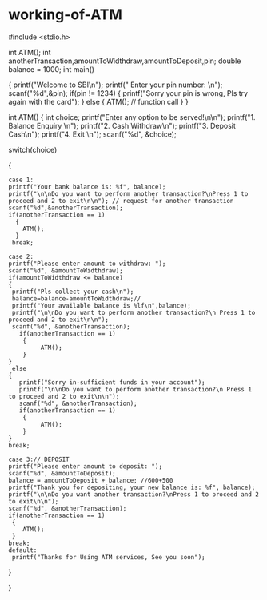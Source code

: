 # working-of-ATM
#include <stdio.h>

int ATM();
int anotherTransaction,amountToWidthdraw,amountToDeposit,pin;
double balance = 1000;
int  main()

{
  printf("Welcome to SBI\n");
  printf(" Enter your pin number: \n");
  scanf("%d",&pin);
    if(pin != 1234)
   {
       printf("Sorry your pin is wrong, Pls try again with the card");
   }
   else
    {
      ATM();     // function call
    }
}

int ATM()
{
  int choice;
  printf("Enter any option to be served!\n\n");
  printf("1. Balance Enquiry \n");
  printf("2. Cash Withdraw\n");
  printf("3. Deposit Cash\n");
  printf("4. Exit \n");
  scanf("%d",  &choice);

  switch(choice)

  {

    case 1: 
    printf("Your bank balance is: %f", balance);
    printf("\n\nDo you want to perform another transaction?\nPress 1 to proceed and 2 to exit\n\n"); // request for another transaction
    scanf("%d",&anotherTransaction);
    if(anotherTransaction == 1)
      {
        ATM();
      }
     break;

    case 2:
    printf("Please enter amount to withdraw: ");
    scanf("%d", &amountToWidthdraw);
    if(amountToWidthdraw <= balance) 
    {
     printf("Pls collect your cash\n");
     balance=balance-amountToWidthdraw;//
     printf("Your available balance is %lf\n",balance);
     printf("\n\nDo you want to perform another transaction?\n Press 1 to proceed and 2 to exit\n\n");
     scanf("%d", &anotherTransaction);
       if(anotherTransaction == 1)
        {
             ATM();  
        }
    }
     else
    {
       printf("Sorry in-sufficient funds in your account");
       printf("\n\nDo you want to perform another transaction?\n Press 1 to proceed and 2 to exit\n\n");
       scanf("%d", &anotherTransaction);
       if(anotherTransaction == 1)
        {
             ATM();  
        }
    }
    break;

    case 3:// DEPOSIT
    printf("Please enter amount to deposit: ");
    scanf("%d", &amountToDeposit);
    balance = amountToDeposit + balance; //600+500
    printf("Thank you for depositing, your new balance is: %f", balance);
    printf("\n\nDo you want another transaction?\nPress 1 to proceed and 2 to exit\n\n");
    scanf("%d", &anotherTransaction);
    if(anotherTransaction == 1)
     {
        ATM(); 
     }
    break;
    default:
     printf("Thanks for Using ATM services, See you soon");
  }

}
